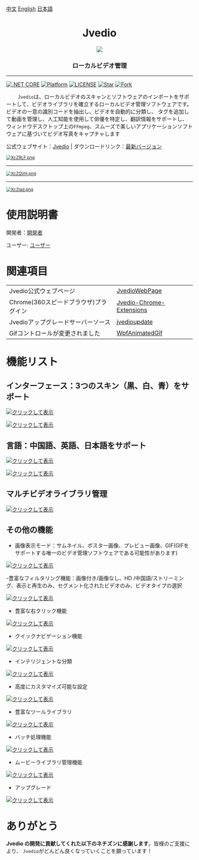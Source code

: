 [中文](README.md) [English](README_EN.md) [日本語](README_JP.md)


<h1 align="center">Jvedio</h1>





<div align="center" >
<img src="https://s1.ax1x.com/2022/06/11/XcePQf.png"><h3 >ローカルビデオ管理</h3>
</div>




---

[![.NET CORE](https://img.shields.io/badge/.NET%20Framework-4.7.2-d.svg)](#)
[![Platform](https://img.shields.io/badge/Platform-Win-brightgreen.svg)](#)
[![LICENSE](https://img.shields.io/badge/license-GPL%203.0-blue)](#)
[![Star](https://img.shields.io/github/stars/hitchao/Jvedio?label=Star%20this%20repo)](https://github.com/hitchao/Jvedio)
[![Fork](https://img.shields.io/github/forks/hitchao/Jvedio?label=Fork%20this%20repo)](https://github.com/hitchao/Jvedio/fork)



&nbsp;&nbsp;&nbsp;&nbsp;&nbsp;&nbsp;&nbsp;&nbsp;`Jvedio`は、ローカルビデオのスキャンとソフトウェアのインポートをサポートして、ビデオライブラリを確立するローカルビデオ管理ソフトウェアです。
ビデオの一意の識別コードを抽出し、ビデオを自動的に分類し、
タグを追加して動画を管理し、人工知能を使用して俳優を特定し、翻訳情報をサポートし、
ウィンドウデスクトップ上の`FFmpeg`、スムーズで美しいアプリケーションソフトウェアに基づいてビデオ写真をキャプチャします


公式ウェブサイト：[Jvedio](https://hitchao.github.io/JvedioWebPage/) | ダウンロードリンク：[最新バージョン](https://github.com/hitchao/Jvedio/releases)




[<img src="https://s1.ax1x.com/2022/06/11/XcZRLF.png" alt="XcZRLF.png" style="zoom:80%;" />](https://imgtu.com/i/XcZRLF)

---

[<img src="https://s1.ax1x.com/2022/06/11/XcZQVH.png" alt="XcZQVH.png" style="zoom:80%;" />](https://imgtu.com/i/XcZQVH)

---

[<img src="https://s1.ax1x.com/2022/06/11/XcZlad.png" alt="XcZlad.png" style="zoom:80%;" />](https://imgtu.com/i/XcZlad)



# 使用説明書

開発者：[開発者](https://github.com/hitchao/Jvedio/wiki/20_Developer)

ユーザー: [ユーザー](https://github.com/hitchao/Jvedio/wiki/02_Beginning)


# 関連項目


|||
|-|-|
| Jvedio公式ウェブページ| [JvedioWebPage](https://github.com/hitchao/JvedioWebPage)|
| Chrome(360スピードブラウザ)プラグイン| [Jvedio-Chrome-Extensions](https://github.com/hitchao/Jvedio-Chrome-Extensions)|
| Jvedioアップグレードサーバーソース| [jvedioupdate](https://github.com/hitchao/jvedioupdate)|
| Gifコン​​トロールが変更されました| [WpfAnimatedGif](https://github.com/hitchao/WpfAnimatedGif)|

# 機能リスト


## インターフェース：3つのスキン（黒、白、青）をサポート

[![クリックして表示](https://s3.ax1x.com/2021/03/06/6uGSeO.png)](https://s3.ax1x.com/2021/03/06/6uGSeO.png)

[![クリックして表示](https://s3.ax1x.com/2021/03/06/6uGPFH.png)](https://s3.ax1x.com/2021/03/06/6uGPFH.png)


## 言語：中国語、英語、日本語をサポート

[![クリックして表示](https://s3.ax1x.com/2021/03/06/6uJaKP.png)](https://s3.ax1x.com/2021/03/06/6uJaKP.png)

[![クリックして表示](https://s3.ax1x.com/2021/03/06/6uJfbT.png)](https://s3.ax1x.com/2021/03/06/6uJfbT.png)


## マルチビデオライブラリ管理


[![クリックして表示](https://s3.ax1x.com/2021/03/06/6uJLKx.png)](https://s3.ax1x.com/2021/03/06/6uJLKx.png)


## その他の機能

- 画像表示モード：サムネイル、ポスター画像、プレビュー画像、GIF(GIFをサポートする唯一のビデオ管理ソフトウェアである可能性があります)

[![クリックして表示](https://s3.ax1x.com/2021/03/06/6uYFMt.png)](https://s3.ax1x.com/2021/03/06/6uYFMt.png)

-豊富なフィルタリング機能：画像付き/画像なし、HD /中国語/ストリーミング、表示と再生のみ、セグメント化されたビデオのみ、ビデオタイプの選択

[![クリックして表示](https://s3.ax1x.com/2021/03/06/6uYlMq.png)](https://s3.ax1x.com/2021/03/06/6uYlMq.png)


- 豊富な右クリック機能

[![クリックして表示](https://s3.ax1x.com/2021/03/06/6uY3LV.png)](https://s3.ax1x.com/2021/03/06/6uY3LV.png)


- クイックナビゲーション機能

[![クリックして表示](https://s3.ax1x.com/2021/03/06/6uYJdU.png)](https://s3.ax1x.com/2021/03/06/6uYJdU.png)

- インテリジェントな分類

[![クリックして表示](https://s3.ax1x.com/2021/03/06/6uYLWj.png)](https://s3.ax1x.com/2021/03/06/6uYLWj.png)


- 高度にカスタマイズ可能な設定



[![クリックして表示](https://s3.ax1x.com/2021/03/06/6utx9H.png)](https://s3.ax1x.com/2021/03/06/6utx9H.png)


- 豊富なツールライブラリ


[![クリックして表示](https://s3.ax1x.com/2021/03/06/6ut3pd.png)](https://s3.ax1x.com/2021/03/06/6ut3pd.png)


- バッチ処理機能



[![クリックして表示](https://s3.ax1x.com/2021/03/06/6utJXt.png)](https://s3.ax1x.com/2021/03/06/6utJXt.png)


- ムービーライブラリ管理機能



[![クリックして表示](https://s3.ax1x.com/2021/03/06/6utscn.png)](https://s3.ax1x.com/2021/03/06/6utscn.png)

- アップグレード


[![クリックして表示](https://s3.ax1x.com/2021/03/06/6ut0hQ.png)](https://s3.ax1x.com/2021/03/06/6ut0hQ.png)



# ありがとう

**Jvedio の開発に貢献してくれた以下のネチズンに感謝します**。皆様のご支援により、 `Jvedio`がどんどん良くなっていくことを願っています！

